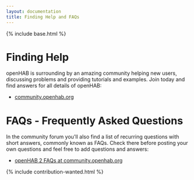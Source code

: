 ```yaml
---
layout: documentation
title: Finding Help and FAQs
---
```


{% include base.html %}

# Finding Help

openHAB is surrounding by an amazing community helping new users, discussing problems and providing tutorials and examples.
Join today and find answers for all details of openHAB:

* [community.openhab.org](https://community.openhab.org)


# FAQs - Frequently Asked Questions

In the community forum you'll also find a list of recurring questions with short answers, commonly known as FAQs.
Check there before posting your own questions and feel free to add questions and answers:

* [openHAB 2 FAQs at community.openhab.org](https://community.openhab.org/t/frequently-asked-questions/17727)

{% include contribution-wanted.html %}
